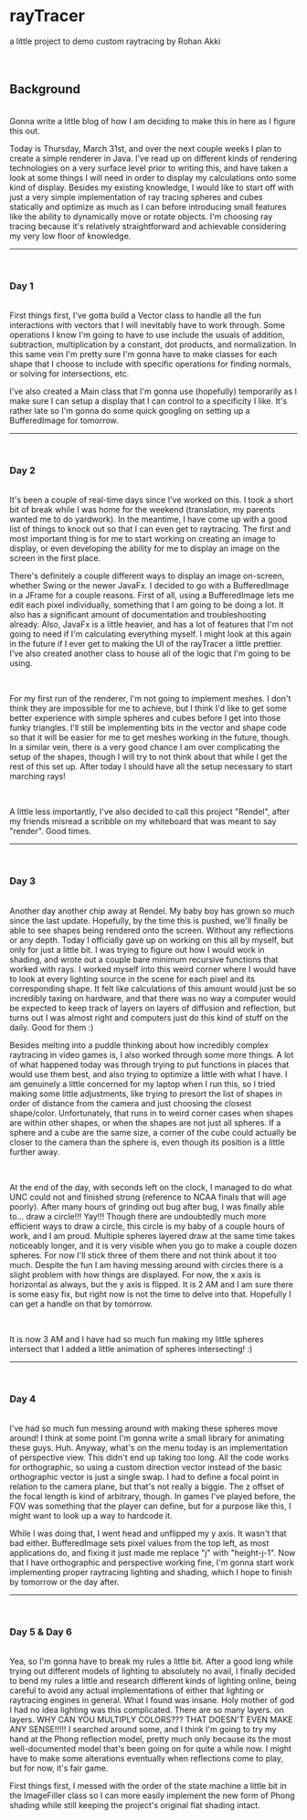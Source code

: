 # rayTracer

a little project to demo custom raytracing by Rohan Akki
<br>
<br>
<br>


## Background
<br>
Gonna write a little blog of how I am deciding to make this in here as I figure this out.

<br>

Today is Thursday, March 31st, and over the next couple weeks I plan to create a simple renderer in Java. I've read up on different kinds of rendering technologies on a very surface level prior to writing this, and have taken a look at some things I will need in order to display my calculations onto some kind of display. Besides my existing knowledge, I would like to start off with just a very simple implementation of ray tracing spheres and cubes statically and optimize as much as I can before introducing small features like the ability to dynamically move or rotate objects. I'm choosing ray tracing because it's relatively straightforward and achievable considering my very low floor of knowledge.


---
<br>

### Day 1
<br>
First things first, I've gotta build a Vector class to handle all the fun interactions with vectors that I will inevitably have to work through. Some operations I know I'm going to have to use include the usuals of addition, subtraction, multiplication by a constant, dot products, and normalization. In this same vein I'm pretty sure I'm gonna have to make classes for each shape that I choose to include with specific operations for finding normals, or solving for intersections, etc.

<br>

I've also created a Main class that I'm gonna use (hopefully) temporarily as I make sure I can setup a display that I can control to a specificity I like. It's rather late so I'm gonna do some quick googling on setting up a BufferedImage for tomorrow. 

---
<br>

### Day 2
<br>
It's been a couple of real-time days since I've worked on this. I took a short bit of break while I was home for the weekend (translation, my parents wanted me to do yardwork). In the meantime, I have come up with a good list of things to knock out so that I can even get to raytracing. The first and most important thing is for me to start working on creating an image to display, or even developing the ability for me to display an image on the screen in the first place. 

<br>

There's definitely a couple different ways to display an image on-screen, whether Swing or the newer JavaFx. I decided to go with a BufferedImage in a JFrame for a couple reasons. First of all, using a BufferedImage lets me edit each pixel individually, something that I am going to be doing a lot. It also has a significant amount of documentation and troubleshooting already. Also, JavaFx is a little heavier, and has a lot of features that I'm not going to need if I'm calculating everything myself. I might look at this again in the future if I ever get to making the UI of the rayTracer a little prettier. I've also created another class to house all of the logic that I'm going to be using.

<br>

For my first run of the renderer, I'm not going to implement meshes. I don't think they are impossible for me to achieve, but I think I'd like to get some better experience with simple spheres and cubes before I get into those funky triangles. I'll still be implementing bits in the vector and shape code so that it will be easier for me to get meshes working in the future, though. In a similar vein, there is a very good chance I am over complicating the setup of the shapes, though I will try to not think about that while I get the rest of this set up. After today I should have all the setup necessary to start marching rays!

<br>

A little less importantly, I've also decided to call this project "Rendel", after my friends misread a scribble on my whiteboard that was meant to say "render". Good times.

---
<br>

### Day 3
<br>
Another day another chip away at Rendel. My baby boy has grown so much since the last update. Hopefully, by the time this is pushed, we'll finally be able to see shapes being rendered onto the screen. Without any reflections or any depth. Today I officially gave up on working on this all by myself, but only for just a little bit. I was trying to figure out how I would work in shading, and wrote out a couple bare minimum recursive functions that worked with rays. I worked myself into this weird corner where I would have to look at every lighting source in the scene for each pixel and its corresponding shape. It felt like calculations of this amount would just be so incredibly taxing on hardware, and that there was no way a computer would be expected to keep track of layers on layers of diffusion and reflection, but turns out I was almost right and computers just do this kind of stuff on the daily. Good for them :)

<br>

Besides melting into a puddle thinking about how incredibly complex raytracing in video games is, I also worked through some more things. A lot of what happened today was through trying to put functions in places that would use them best, and also trying to optimize a little with what I have. I am genuinely a little concerned for my laptop when I run this, so I tried making some little adjustments, like trying to presort the list of shapes in order of distance from the camera and just choosing the closest shape/color. Unfortunately, that runs in to weird corner cases when shapes are within other shapes, or when the shapes are not just all spheres. If a sphere and a cube are the same size, a corner of the cube could actually be closer to the camera than the sphere is, even though its position is a little further away. 

<br>

At the end of the day, with seconds left on the clock, I managed to do what UNC could not and finished strong (reference to NCAA finals that will age poorly). After many hours of grinding out bug after bug, I was finally able to... draw a circle!!! Yay!!! Though there are undoubtedly much more efficient ways to draw a circle, this circle is my baby of a couple hours of work, and I am proud. Multiple spheres layered draw at the same time takes noticeably longer, and it is very visible when you go to make a couple dozen spheres. For now I'll stick three of them there and not think about it too much. Despite the fun I am having messing around with circles there is a slight problem with how things are displayed. For now, the x axis is horizontal as always, but the y axis is flipped. It is 2 AM and I am sure there is some easy fix, but right now is not the time to delve into that. Hopefully I can get a handle on that by tomorrow.

<br>

It is now 3 AM and I have had so much fun making my little spheres intersect that I added a little animation of spheres intersecting! :)

---
<br>

### Day 4
<br>
I've had so much fun messing around with making these spheres move around! I think at some point I'm gonna write a small library for animating these guys. Huh. Anyway, what's on the menu today is an implementation of perspective view. This didn't end up taking too long. All the code works for orthographic, so using a custom direction vector instead of the basic orthographic vector is just a single swap. I had to define a focal point in relation to the camera plane, but that's not really a biggie. The z offset of the focal length is kind of arbitrary, though. In games I've played before, the FOV was something that the player can define, but for a purpose like this, I might want to look up a way to hardcode it.

<br>

While I was doing that, I went head and unflipped my y axis. It wasn't that bad either. BufferedImage sets pixel values from the top left, as most applications do, and fixing it just made me replace "j" with "height-j-1". Now that I have orthographic and perspective working fine, I'm gonna start work implementing proper raytracing lighting and shading, which I hope to finish by tomorrow or the day after. 

---
<br>

### Day 5 & Day 6
<br>
Yea, so I'm gonna have to break my rules a little bit. After a good long while trying out different models of lighting to absolutely no avail, I finally decided to bend my rules a little and research different kinds of lighting online, being careful to avoid any actual implementations of either that lighting or raytracing engines in general. What I found was insane. Holy mother of god I had no idea lighting was this complicated. There are so many layers. on layers. WHY CAN YOU MULTIPLY COLORS??? THAT DOESN'T EVEN MAKE ANY SENSE!!!!! I searched around some, and I think I'm going to try my hand at the Phong reflection model, pretty much only because its the most well-documented model that's been going on for quite a while now. I might have to make some alterations eventually when reflections come to play, but for now, it's fair game.

<br>

First things first, I messed with the order of the state machine a little bit in the ImageFiller class so I can more easily implement the new form of Phong shading while still keeping the project's original flat shading intact. 